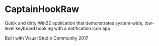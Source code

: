 # CaptainHookRaw
Quick and dirty Win32 application that demonstrates system-wide, low-level keyboard hooking with a notification icon app.

Built with Visual Studio Community 2017
